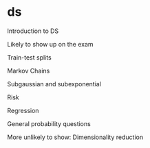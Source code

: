 # ds
Introduction to DS

Likely to show up on the exam

Train-test splits

Markov Chains

Subgaussian and subexponential

Risk

Regression

General probability questions

More unlikely to show:
Dimensionality reduction


